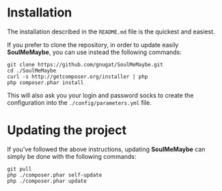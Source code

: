 # Installation

The installation described in the `README.md` file is the quickest and easiest.

If you prefer to clone the repository, in order to update easily
**SoulMeMaybe**, you can use instead the following commands:

    git clone https://github.com/gnugat/SoulMeMaybe.git
    cd ./SoulMeMaybe
    curl -s http://getcomposer.org/installer | php
    php composer.phar install

This will also ask you your login and password socks to create the
configuration into the `./config/parameters.yml` file.

# Updating the project

If you've followed the above instructions, updating **SoulMeMaybe** can simply
be done with the following commands:

    git pull
    php ./composer.phar self-update
    php ./composer.phar update
